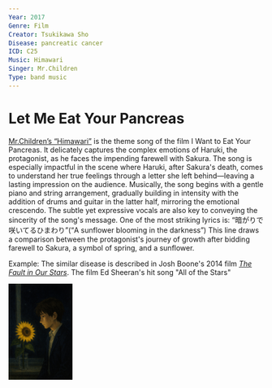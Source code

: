 ```yaml
---
Year: 2017
Genre: Film
Creator: Tsukikawa Sho
Disease: pancreatic cancer
ICD: C25
Music: Himawari
Singer: Mr.Children
Type: band music
---
```


# Let Me Eat Your Pancreas

 [Mr.Children’s “Himawari”](https://youtu.be/Ru2k4pRT8WE?si=vVC5oCmQu2BRDTQY) is the theme song of the film I Want to Eat Your Pancreas. It delicately captures the complex emotions of Haruki, the protagonist, as he faces the impending farewell with Sakura. The song is especially impactful in the scene where Haruki, after Sakura's death, comes to understand her true feelings through a letter she left behind—leaving a lasting impression on the audience. Musically, the song begins with a gentle piano and string arrangement, gradually building in intensity with the addition of drums and guitar in the latter half, mirroring the emotional crescendo. The subtle yet expressive vocals are also key to conveying the sincerity of the song's message. One of the most striking lyrics is: “暗がりで咲いてるひまわり”(“A sunflower blooming in the darkness”) This line draws a comparison between the protagonist's journey of growth after bidding farewell to Sakura, a symbol of spring, and a sunflower.



Example: The similar disease is described in Josh Boone's 2014 film [*The Fault in Our Stars*](lee_minji.md). The film Ed Sheeran's hit song "All of the Stars"

<img src="./choi_yunji_img.png" alt="description" style="width:25%;" />



